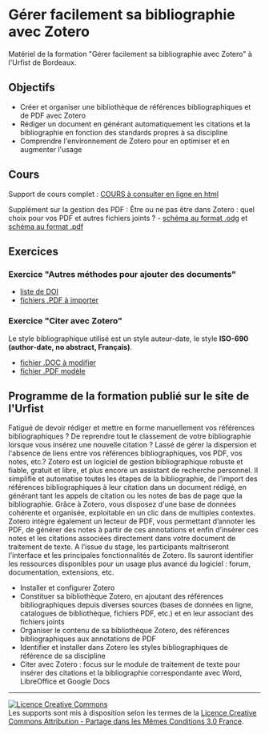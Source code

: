 # Gérer facilement sa bibliographie avec Zotero

Matériel de la formation "Gérer facilement sa bibliographie avec Zotero" à l'Urfist de Bordeaux.

## Objectifs

* Créer et organiser une bibliothèque de références bibliographiques et de PDF avec Zotero
* Rédiger un document en générant automatiquement les citations et la bibliographie en fonction des standards propres à sa discipline
* Comprendre l'environnement de Zotero pour en optimiser et en augmenter l'usage

## Cours
Support de cours complet : [COURS à consulter en ligne en html](https://github.com/fflamerie/zotero_gerer_biblio/blob/master/content/gerer_biblio_zotero_COURS.md)  

Supplément sur la gestion des PDF : Être ou ne pas être dans Zotero : quel choix pour vos PDF et autres fichiers joints ? - [schéma au format .odg](https://github.com/zfrancophone/zfrancophone-blog/blob/master/2019-09-zotfile/zotero_choix_gestion_fichiers.odg) et [schéma au format .pdf](https://github.com/zfrancophone/zfrancophone-blog/blob/master/2019-09-zotfile/zotero_choix_gestion_fichiers.pdf)

## Exercices
### Exercice "Autres méthodes pour ajouter des documents"
  * [liste de DOI](https://github.com/fflamerie/zotero_gerer_biblio/blob/master/content/zotero_gerer_biblio_import-DOI.txt)
  * [fichiers .PDF à importer](https://github.com/fflamerie/zotero_gerer_biblio/blob/master/content/import-PDF)
 
### Exercice "Citer avec Zotero"

Le style bibliographique utilisé est un style auteur-date, le style **ISO-690 (author-date, no abstract, Français)**.

* [fichier .DOC à modifier](https://github.com/fflamerie/zotero_gerer_biblio/blob/master/content/zotero_gerer_biblio_TP_citer_EXERCICE.doc) 
* [fichier .PDF modèle](https://github.com/fflamerie/zotero_gerer_biblio/blob/master/content/zotero_gerer_biblio_TP_citer_MODELE.pdf)

## Programme de la formation publié sur le site de l'Urfist

Fatigué de devoir rédiger et mettre en forme manuellement vos références bibliographiques ? De reprendre tout le classement de votre bibliographie lorsque vous insérez une nouvelle citation ? Lassé de gérer la dispersion et l'absence de liens entre vos références bibliographiques, vos PDF, vos notes, etc.?
Zotero est un logiciel de gestion bibliographique robuste et fiable, gratuit et libre, et plus encore un assistant de recherche personnel.
Il simplifie et automatise toutes les étapes de la bibliographie, de l'import des références bibliographiques à leur citation dans un document rédigé, en générant tant les appels de citation ou les notes de bas de page que la bibliographie. Grâce à Zotero, vous disposez d'une base de données cohérente et organisée, exploitable en un clic dans de multiples contextes. Zotero intègre également un lecteur de PDF, vous permettant d’annoter les PDF, de générer des notes à partir de ces annotations et enfin d’insérer ces notes et les citations associées directement dans votre document de traitement de texte.
A l’issue du stage, les participants maîtriseront l'interface et les principales fonctionnalités de Zotero. Ils sauront identifier les ressources disponibles pour un usage plus avancé du logiciel : forum, documentation, extensions, etc.

* Installer et configurer Zotero
* Constituer sa bibliothèque Zotero, en ajoutant des références bibliographiques depuis diverses sources (bases de données en ligne, catalogues de bibliothèque, fichiers PDF, etc.) et en leur associant des fichiers joints
* Organiser le contenu de sa bibliothèque Zotero, des références bibliographiques aux annotations de PDF
* Identifier et installer dans Zotero les styles bibliographiques de référence de sa discipline
* Citer avec Zotero : focus sur le module de traitement de texte pour insérer des citations et la bibliographie correspondante avec Word, LibreOffice et Google Docs


***

<a rel="license" href="http://creativecommons.org/licenses/by-sa/3.0/fr/"><img alt="Licence Creative Commons" style="border-width:0" src="https://i.creativecommons.org/l/by-sa/3.0/fr/88x31.png" /></a><br />Les supports sont mis à disposition selon les termes de la <a rel="license" href="http://creativecommons.org/licenses/by-sa/3.0/fr/">Licence Creative Commons Attribution -  Partage dans les Mêmes Conditions 3.0 France</a>.
